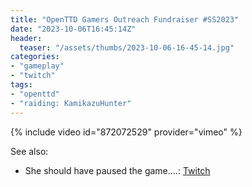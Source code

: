 ```yaml
---
title: "OpenTTD Gamers Outreach Fundraiser #SS2023"
date: "2023-10-06T16:45:14Z"
header:
  teaser: "/assets/thumbs/2023-10-06-16-45-14.jpg"
categories:
- "gameplay"
- "twitch"
tags:
- "openttd"
- "raiding: KamikazuHunter"
---
```

{% include video id="872072529" provider="vimeo" %}

See also:
* She should have paused the game....: [Twitch](https://www.twitch.tv/exodrifter_/clip/DaintyIgnorantLouseWTRuck-PVTQu5EJxuuWwP9C)